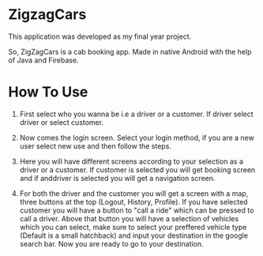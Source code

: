 # ZigzagCars

This application was developed as my final year project.

So, ZigZagCars is a cab booking app.
Made in native Android with the help of Java and Firebase.


# How To Use 

1. First select who you wanna be i.e a driver or a customer. If driver select driver or select customer.
      
2. Now comes the login screen. Select your login method, if you are a new user select new use and then follow the steps.

3. Here you will have different screens according to your selection as a driver or a customer. If customer is selected you will get booking screen and if 
anddriver is selected you will get a navigation screen.

4. For both the driver and the customer you will get a screen with a map, three buttons at the top (Logout, History, Profile). If you have selected customer 
      you will have a button to "call a ride" which can be pressed to call a driver. Above that button you will have a selection of vehicles which you can 
      select, make sure to select your preffered vehicle type (Default is a small hatchback) and input your destination in the google search bar. Now you are 
      ready to go to your destination.
